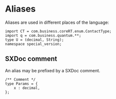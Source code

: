 # Aliases

Aliases are used in different places of the language:

```
import CT = com.business.coreRT.enum.ContactType;
import q = com.business.quantum.**;
type U = (decimal, String);
namespace special_version;
```

## SXDoc comment

An alias may be prefixed by a SXDoc comment.

```
/** Comment */
type Params = {
    x : decimal,
};
```